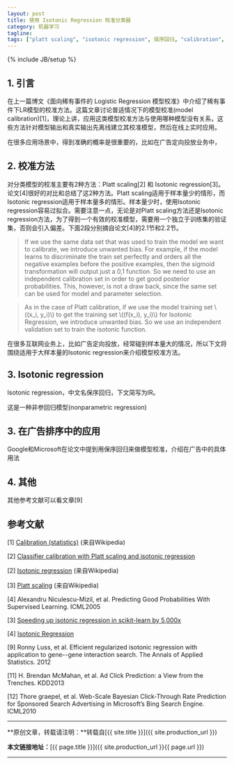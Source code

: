 ```yaml
---
layout: post
title: 使用 Isotonic Regression 校准分类器
category: 机器学习
tagline: 
tags: ["platt scaling", "isotonic regression", 保序回归, "calibration", 校准]
---
```

{% include JB/setup %}

## 1. 引言

在上一篇博文《面向稀有事件的 Logistic Regression 模型校准》中介绍了稀有事件下LR模型的校准方法。这篇文章讨论普适情况下的模型校准(model calibration)[1]，理论上讲，应用这类模型校准方法与使用哪种模型没有关系，这些方法针对模型输出和真实输出先离线建立其校准模型，然后在线上实时应用。

在很多应用场景中，得到准确的概率是很重要的，比如在广告定向投放业务中，

## 2. 校准方法

对分类模型的校准主要有2种方法：Platt scaling[2] 和 Isotonic regression[3]。论文[4]很好的对比和总结了这2种方法。Platt scaling适用于样本量少的情形，而Isotonic regression适用于样本量多的情形。样本量少时，使用Isotonic regression容易过拟合。需要注意一点，无论是对Platt scaling方法还是Isotonic regression方法，为了得到一个有效的校准模型，需要用一个独立于训练集的验证集，否则会引入偏差。下面2段分别摘自论文[4]的2.1节和2.2节。

> If we use the same data set that was used to train the model we want to calibrate, we introduce unwanted bias. For example, if the model learns to discriminate the train set perfectly and orders all the negative examples before the positive examples, then the sigmoid transformation will output just a 0,1 function. So we need to use an independent calibration set in order to get good posterior probabilities. This, however, is not a draw back, since the same set can be used for model and parameter selection.

> As in the case of Platt calibration, if we use the model training set \\((x_i, y_i)\\) to get the training set \\((f(x_i), y_i)\\) for Isotonic Regression, we introduce unwanted bias. So we use an independent validation set to train the isotonic function.

在很多互联网业务上，比如广告定向投放，经常碰到样本量大的情况，所以下文将围绕适用于大样本量的Isotonic regression来介绍模型校准方法。

## 3. Isotonic regression

Isotonic regression，中文名保序回归，下文简写为IR。

这是一种非参回归模型(nonparametric regression)


## 3. 在广告排序中的应用

Google和Microsoft在论文中提到用保序回归来做模型校准，介绍在广告中的具体用法

## 4. 其他

其他参考文献可以看文章[9]

## 参考文献

[1] [Calibration (statistics)](https://en.wikipedia.org/wiki/Calibration_(statistics)) (来自Wikipedia)

[2] [Classifier calibration with Platt scaling and isotonic regression](http://fastml.com/classifier-calibration-with-platts-scaling-and-isotonic-regression/)

[2] [Isotonic regression](https://en.wikipedia.org/wiki/Isotonic_regression) (来自Wikipedia)

[3] [Platt scaling](https://en.wikipedia.org/wiki/Platt_scaling) (来自Wikipedia)

[4] Alexandru Niculescu-Mizil, et al. Predicting Good Probabilities With Supervised Learning. ICML2005





[3] [Speeding up isotonic regression in scikit-learn by 5,000x](http://tullo.ch/articles/speeding-up-isotonic-regression/)

[4] [Isotonic Regression](http://fa.bianp.net/blog/2013/isotonic-regression/)

[9] Ronny Luss, et al. Efficient regularized isotonic regression with application to gene--gene interaction search. The Annals of Applied Statistics. 2012

[11] H. Brendan McMahan, et al. Ad Click Prediction: a View from the Trenches. KDD2013

[12] Thore graepel, et al. Web-Scale Bayesian Click-Through Rate Prediction for Sponsored Search Advertising in Microsoft’s Bing Search Engine. ICML2010

* * *

**原创文章，转载请注明：**转载自[{{ site.title }}]({{ site.production_url }})

**本文链接地址：**[{{ page.title }}]({{ site.production_url }}{{ page.url }})

* * *
